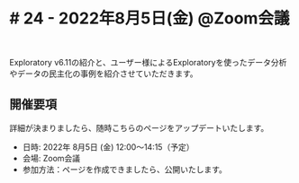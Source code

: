 # # 24 - 2022年8月5日(金) @Zoom会議

<!--
<img src="https://www.dropbox.com/s/3i0721pbbpdp74h/Cover_v23.jpeg?raw=1" width="100%" />
-->

<br>

Exploratory v6.11の紹介と、ユーザー様によるExploratoryを使ったデータ分析やデータの民主化の事例を紹介させていただきます。

## 開催要項

詳細が決まりましたら、随時こちらのページをアップデートいたします。

* 日時: 2022年 8月5日 (金) 12:00〜14:15（予定）　<!--（11:50開場）-->
* 会場: Zoom会議
* 参加方法：ページを作成できましたら、公開いたします。

<!--
* 参加方法: [こちら](https://exploratory.io/note/exploratory/Exploratory-23-XUo9wAT7)のページよりお申し込みください。
## アジェンダ
<img src="https://www.dropbox.com/s/hsq1kviti7xrmpj/Agenda_v2.png?raw=1" width="100%" />
-->
